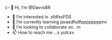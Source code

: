 c- 👋 Hi, I’m @DavvsBR
- 👀 I’m interested in .sfdfssFDS
- 🌱 I’m currently learning javasdfsdfppppppppnn
- 💞️ I’m looking to collaborate on ..m
- 📫 How to reach me ...s
yutcxv
<!---
DavvsBR/DavvsBR is a ✨ special ✨ repository because its `README.md` (this file) appears on your GitHub profile.
You can click the Preview link to take a look at your changes.
--->
